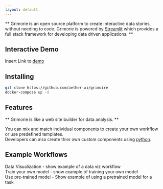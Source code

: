 ```yaml
---
layout: default
---
```


** Grimorie is an open source platform to create interactive data stories, without needing to code.
Grimorie is powered by [Streamlit](https://www.streamlit.io/) which provides a full stack framework for developing data driven applications. **

## Interactive Demo
Insert Link to [demo](#)


## Installing
```bash
git clone https://github.com/aether-ai/grimoire
docker-compose up -d
```

## Features 
** Grimorie is like a web site builder for data analysis. **

You can mix and match individual components to create your own workflow or use predefined templates.   
Developers can also create thier own custom components using [python](#).

## Example Workflows
Data Visualization - show example of a data viz workflow  
Train your own model - show example of training your own model  
Use pre-trained model - Show example of using a pretrained model for a task  
